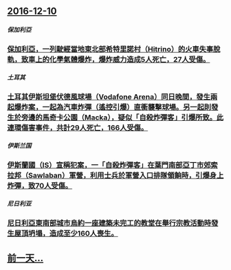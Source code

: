 ## [2016-12-10](/zh/news/2016/12/10/index.md)

##### 保加利亞
### [保加利亞，一列駛經當地東北部希特里諾村（Hitrino）的火車失事脫軌，致車上的化學氣體爆炸，爆炸威力造成5人死亡，27人受傷。 ](/zh/news/2016/12/10/保加利亞-一列駛經當地東北部希特里諾村-Hitrino-的火車失事脫軌-致車上的化學氣體爆炸-爆炸威力造成5人死亡-27.md)
##### 土耳其
### [土耳其伊斯坦堡伏德風球場（Vodafone Arena）同日晚間，發生兩起爆炸案，一起為汽車炸彈（遙控引爆）直衝襲擊球場。另一起則發生於旁邊的馬奇卡公園（Macka），疑似「自殺炸彈客」引爆所致。此連環傷害事件，共計29人死亡，166人受傷。 ](/zh/news/2016/12/10/土耳其伊斯坦堡伏德風球場-Vodafone-Arena-同日晚間-發生兩起爆炸案-一起為汽車炸彈-遙控引爆-直衝襲擊球場.md)
##### 伊斯兰国
### [伊斯蘭國（IS）宣稱犯案，一「自殺炸彈客」在葉門南部亞丁市郊索拉邦（Sawlaban）軍營，利用士兵於軍營入口排隊領餉時，引爆身上炸彈，致70人受傷。 ](/zh/news/2016/12/10/伊斯蘭國-IS-宣稱犯案-一-自殺炸彈客-在葉門南部亞丁市郊索拉邦-Sawlaban-軍營-利用士兵於軍營入口排隊領餉時.md)
##### 尼日利亚
### [尼日利亞東南部城市烏約一座建築未完工的教堂在舉行宗教活動時發生屋頂坍塌，造成至少160人喪生。 ](/zh/news/2016/12/10/尼日利亞東南部城市烏約一座建築未完工的教堂在舉行宗教活動時發生屋頂坍塌-造成至少160人喪生.md)
## [前一天...](/zh/news/2016/12/9/index.md)

